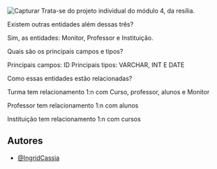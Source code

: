 ![Capturar](https://user-images.githubusercontent.com/114073410/214574553-729e4a3b-f20d-4075-8208-a64aeea4628d.PNG)
Trata-se do projeto individual do módulo 4, da resília.

Existem outras entidades além dessas três?

Sim, as entidades: Monitor, Professor e Instituição.

Quais são os principais campos e tipos?

Principais campos: ID Principais tipos: VARCHAR, INT E DATE

Como essas entidades estão relacionadas?

Turma tem relacionamento 1:n com Curso, professor, alunos e Monitor

Professor tem relacionamento 1:n com alunos

Instituição tem relacionamento 1:n com cursos





## Autores

- [@IngridCassia](https://github.com/IngridCassia)



